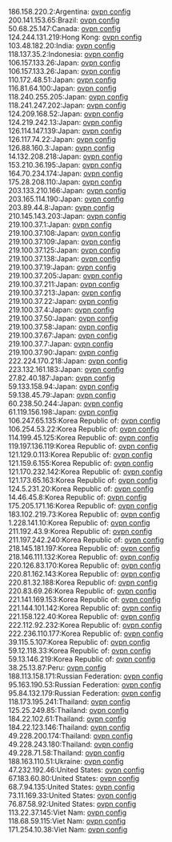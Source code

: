 186.158.220.2:Argentina: [ovpn config](vpn/186_158_220_2.ovpn)  
200.141.153.65:Brazil: [ovpn config](vpn/200_141_153_65.ovpn)  
50.68.25.147:Canada: [ovpn config](vpn/50_68_25_147.ovpn)  
124.244.131.219:Hong Kong: [ovpn config](vpn/124_244_131_219.ovpn)  
103.48.182.20:India: [ovpn config](vpn/103_48_182_20.ovpn)  
118.137.35.2:Indonesia: [ovpn config](vpn/118_137_35_2.ovpn)  
106.157.133.26:Japan: [ovpn config](vpn/106_157_133_26.ovpn)  
106.157.133.26:Japan: [ovpn config](vpn/106_157_133_26.ovpn)  
110.172.48.51:Japan: [ovpn config](vpn/110_172_48_51.ovpn)  
116.81.64.100:Japan: [ovpn config](vpn/116_81_64_100.ovpn)  
118.240.255.205:Japan: [ovpn config](vpn/118_240_255_205.ovpn)  
118.241.247.202:Japan: [ovpn config](vpn/118_241_247_202.ovpn)  
124.209.168.52:Japan: [ovpn config](vpn/124_209_168_52.ovpn)  
124.219.242.13:Japan: [ovpn config](vpn/124_219_242_13.ovpn)  
126.114.147.139:Japan: [ovpn config](vpn/126_114_147_139.ovpn)  
126.117.74.22:Japan: [ovpn config](vpn/126_117_74_22.ovpn)  
126.88.160.3:Japan: [ovpn config](vpn/126_88_160_3.ovpn)  
14.132.208.218:Japan: [ovpn config](vpn/14_132_208_218.ovpn)  
153.210.36.195:Japan: [ovpn config](vpn/153_210_36_195.ovpn)  
164.70.234.174:Japan: [ovpn config](vpn/164_70_234_174.ovpn)  
175.28.208.110:Japan: [ovpn config](vpn/175_28_208_110.ovpn)  
203.133.210.166:Japan: [ovpn config](vpn/203_133_210_166.ovpn)  
203.165.114.190:Japan: [ovpn config](vpn/203_165_114_190.ovpn)  
203.89.44.8:Japan: [ovpn config](vpn/203_89_44_8.ovpn)  
210.145.143.203:Japan: [ovpn config](vpn/210_145_143_203.ovpn)  
219.100.37.1:Japan: [ovpn config](vpn/219_100_37_1.ovpn)  
219.100.37.108:Japan: [ovpn config](vpn/219_100_37_108.ovpn)  
219.100.37.109:Japan: [ovpn config](vpn/219_100_37_109.ovpn)  
219.100.37.125:Japan: [ovpn config](vpn/219_100_37_125.ovpn)  
219.100.37.138:Japan: [ovpn config](vpn/219_100_37_138.ovpn)  
219.100.37.19:Japan: [ovpn config](vpn/219_100_37_19.ovpn)  
219.100.37.205:Japan: [ovpn config](vpn/219_100_37_205.ovpn)  
219.100.37.211:Japan: [ovpn config](vpn/219_100_37_211.ovpn)  
219.100.37.213:Japan: [ovpn config](vpn/219_100_37_213.ovpn)  
219.100.37.22:Japan: [ovpn config](vpn/219_100_37_22.ovpn)  
219.100.37.4:Japan: [ovpn config](vpn/219_100_37_4.ovpn)  
219.100.37.50:Japan: [ovpn config](vpn/219_100_37_50.ovpn)  
219.100.37.58:Japan: [ovpn config](vpn/219_100_37_58.ovpn)  
219.100.37.67:Japan: [ovpn config](vpn/219_100_37_67.ovpn)  
219.100.37.7:Japan: [ovpn config](vpn/219_100_37_7.ovpn)  
219.100.37.90:Japan: [ovpn config](vpn/219_100_37_90.ovpn)  
222.224.170.218:Japan: [ovpn config](vpn/222_224_170_218.ovpn)  
223.132.161.183:Japan: [ovpn config](vpn/223_132_161_183.ovpn)  
27.82.40.187:Japan: [ovpn config](vpn/27_82_40_187.ovpn)  
59.133.158.94:Japan: [ovpn config](vpn/59_133_158_94.ovpn)  
59.138.45.79:Japan: [ovpn config](vpn/59_138_45_79.ovpn)  
60.238.50.244:Japan: [ovpn config](vpn/60_238_50_244.ovpn)  
61.119.156.198:Japan: [ovpn config](vpn/61_119_156_198.ovpn)  
106.247.65.135:Korea Republic of: [ovpn config](vpn/106_247_65_135.ovpn)  
106.254.53.22:Korea Republic of: [ovpn config](vpn/106_254_53_22.ovpn)  
114.199.45.125:Korea Republic of: [ovpn config](vpn/114_199_45_125.ovpn)  
119.197.136.119:Korea Republic of: [ovpn config](vpn/119_197_136_119.ovpn)  
121.129.0.113:Korea Republic of: [ovpn config](vpn/121_129_0_113.ovpn)  
121.159.6.155:Korea Republic of: [ovpn config](vpn/121_159_6_155.ovpn)  
121.170.232.142:Korea Republic of: [ovpn config](vpn/121_170_232_142.ovpn)  
121.173.65.163:Korea Republic of: [ovpn config](vpn/121_173_65_163.ovpn)  
124.5.231.20:Korea Republic of: [ovpn config](vpn/124_5_231_20.ovpn)  
14.46.45.8:Korea Republic of: [ovpn config](vpn/14_46_45_8.ovpn)  
175.205.171.16:Korea Republic of: [ovpn config](vpn/175_205_171_16.ovpn)  
183.102.219.73:Korea Republic of: [ovpn config](vpn/183_102_219_73.ovpn)  
1.228.141.10:Korea Republic of: [ovpn config](vpn/1_228_141_10.ovpn)  
211.192.43.9:Korea Republic of: [ovpn config](vpn/211_192_43_9.ovpn)  
211.197.242.240:Korea Republic of: [ovpn config](vpn/211_197_242_240.ovpn)  
218.145.181.197:Korea Republic of: [ovpn config](vpn/218_145_181_197.ovpn)  
218.146.111.132:Korea Republic of: [ovpn config](vpn/218_146_111_132.ovpn)  
220.126.83.170:Korea Republic of: [ovpn config](vpn/220_126_83_170.ovpn)  
220.81.162.143:Korea Republic of: [ovpn config](vpn/220_81_162_143.ovpn)  
220.81.32.188:Korea Republic of: [ovpn config](vpn/220_81_32_188.ovpn)  
220.83.69.26:Korea Republic of: [ovpn config](vpn/220_83_69_26.ovpn)  
221.141.169.153:Korea Republic of: [ovpn config](vpn/221_141_169_153.ovpn)  
221.144.101.142:Korea Republic of: [ovpn config](vpn/221_144_101_142.ovpn)  
221.158.122.40:Korea Republic of: [ovpn config](vpn/221_158_122_40.ovpn)  
222.112.92.232:Korea Republic of: [ovpn config](vpn/222_112_92_232.ovpn)  
222.236.110.177:Korea Republic of: [ovpn config](vpn/222_236_110_177.ovpn)  
39.115.5.107:Korea Republic of: [ovpn config](vpn/39_115_5_107.ovpn)  
59.12.118.33:Korea Republic of: [ovpn config](vpn/59_12_118_33.ovpn)  
59.13.146.219:Korea Republic of: [ovpn config](vpn/59_13_146_219.ovpn)  
38.25.13.87:Peru: [ovpn config](vpn/38_25_13_87.ovpn)  
188.113.158.171:Russian Federation: [ovpn config](vpn/188_113_158_171.ovpn)  
95.163.190.53:Russian Federation: [ovpn config](vpn/95_163_190_53.ovpn)  
95.84.132.179:Russian Federation: [ovpn config](vpn/95_84_132_179.ovpn)  
118.173.195.241:Thailand: [ovpn config](vpn/118_173_195_241.ovpn)  
125.25.249.85:Thailand: [ovpn config](vpn/125_25_249_85.ovpn)  
184.22.102.61:Thailand: [ovpn config](vpn/184_22_102_61.ovpn)  
184.22.123.146:Thailand: [ovpn config](vpn/184_22_123_146.ovpn)  
49.228.200.174:Thailand: [ovpn config](vpn/49_228_200_174.ovpn)  
49.228.243.180:Thailand: [ovpn config](vpn/49_228_243_180.ovpn)  
49.228.71.58:Thailand: [ovpn config](vpn/49_228_71_58.ovpn)  
188.163.110.51:Ukraine: [ovpn config](vpn/188_163_110_51.ovpn)  
47.232.192.46:United States: [ovpn config](vpn/47_232_192_46.ovpn)  
67.183.60.80:United States: [ovpn config](vpn/67_183_60_80.ovpn)  
68.7.94.135:United States: [ovpn config](vpn/68_7_94_135.ovpn)  
73.11.169.33:United States: [ovpn config](vpn/73_11_169_33.ovpn)  
76.87.58.92:United States: [ovpn config](vpn/76_87_58_92.ovpn)  
113.22.37.145:Viet Nam: [ovpn config](vpn/113_22_37_145.ovpn)  
118.68.59.115:Viet Nam: [ovpn config](vpn/118_68_59_115.ovpn)  
171.254.10.38:Viet Nam: [ovpn config](vpn/171_254_10_38.ovpn)  
